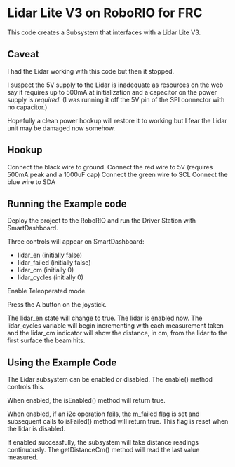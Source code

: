 # Lidar Lite V3 on RoboRIO for FRC

This code creates a Subsystem that interfaces with a Lidar Lite V3.

## Caveat

I had the Lidar working with this code but then it stopped.

I suspect the 5V supply to the Lidar is inadequate as resources on the
web say it requires up to 500mA at initialization and a capacitor on
the power supply is *required*.  (I was running it off the 5V pin of
the SPI connector with no capacitor.)

Hopefully a clean power hookup will restore it to working but I fear
the Lidar unit may be damaged now somehow.

## Hookup

Connect the black wire to ground.
Connect the red wire to 5V (requires 500mA peak and a 1000uF cap)
Connect the green wire to SCL
Connect the blue wire to SDA

## Running the Example code

Deploy the project to the RoboRIO and run the Driver Station with SmartDashboard.

Three controls will appear on SmartDashboard:
* lidar_en (initially false)
* lidar_failed (initially false)
* lidar_cm (initially 0)
* lidar_cycles (initially 0)

Enable Teleoperated mode.

Press the A button on the joystick.

The lidar_en state will change to true.  The lidar is enabled now.
The lidar_cycles variable will begin incrementing with each
measurement taken and the lidar_cm indicator will show the distance,
in cm, from the lidar to the first surface the beam hits.

## Using the Example Code

The Lidar subsystem can be enabled or disabled.  The enable() method controls this.

When enabled, the isEnabled() method will return true.

When enabled, if an i2c operation fails, the m_failed flag is set and
subsequent calls to isFailed() method will return true.  This flag is
reset when the lidar is disabled.

If enabled successfully, the subsystem will take distance readings
continuously.  The getDistanceCm() method will read the last value measured.

